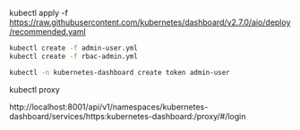 kubectl apply -f https://raw.githubusercontent.com/kubernetes/dashboard/v2.7.0/aio/deploy/recommended.yaml

```sh
kubectl create -f admin-user.yml
kubectl create -f rbac-admin.yml

kubectl -n kubernetes-dashboard create token admin-user
```

kubectl proxy


http://localhost:8001/api/v1/namespaces/kubernetes-dashboard/services/https:kubernetes-dashboard:/proxy/#/login
